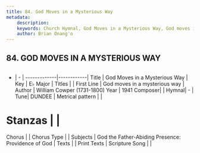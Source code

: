 ```yaml
---
title: 84. God Moves in a Mysterious Way
metadata:
    description: 
    keywords: Church Hymnal, God Moves in a Mysterious Way, God moves in a mysterious way, 
    author: Brian Onang'o
---
```



## 84. GOD MOVES IN A MYSTERIOUS WAY

```txt

```

- |   -  |
-------------|------------|
Title | God Moves in a Mysterious Way |
Key | E♭ Major |
Titles |  |
First Line | God moves in a mysterious way |
Author | William Cowper (1731-1800)
Year | 1941
Composer|  |
Hymnal|  - |
Tune| DUNDEE |
Metrical pattern | |
# Stanzas |  |
Chorus |  |
Chorus Type |  |
Subjects | God the Father-Abiding Presence: Providence of God |
Texts |  |
Print Texts | 
Scripture Song |  |
  
